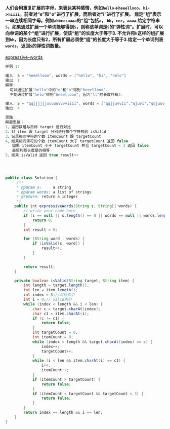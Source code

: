 #### 人们会用重复扩展的字母，来表达某种感情，例如`hello`->`heeellooo`，`hi`->`hiiii`。前者对“e”和“o”进行了扩展，而后者对“i”进行了扩展。 规定“组”表示一串连续相同字母。例如`abbcccaaaa`的“组”包括`a`， `bb`，`ccc`，`aaaa`.给定字符串`S`，如果通过扩展一个单词能够得到`S`，则称该单词是`S`的“弹性词”。扩展时，可以向单词的某个“组”进行扩展，使该“组”的长度大于等于3. 不允许将`h`这样的组扩展到`hh`，因为长度只有2，所有扩展必须使“组”的长度大于等于3.给定一个单词列表`words`，返回`S`的弹性词数量。

[expressive-words](https://www.lintcode.com/problem/expressive-words/description)

```java
样例 1:

输入: S = "heeellooo", words = ["hello", "hi", "helo"]
输出: 1
解释: 
  可以通过扩展"hello"中的"e"和"o"得到"heeellooo".
  不能通过扩展"helo"得到"heeellooo", 因为"ll"的长度只有2.

输入: S = "qqjjjjjjuuuuuvvvviiii", words = ["qqjjuvvii","qjuvi","qqjuuvii","qjjuvii","qjuvvii","qqjjuvii","qqjuvii"]
输出: 4

思路:
解题思路：
1、遍历数组与目标 target 进行对比
2、对 item 跟 target 分别进行挨个字符校验 isValid 
3、记录相同字符的个数 itemCount 跟 targetCount 
4、如果相同字符的个数 itemCount 大于 targetCount 返回 false
   如果 itemCount 小于 targetCount 并且 targetCount < 3 返回 false
   最后判断长度是的相等 
5、如果 isValid 返回 true result++


  


```

```java
public class Solution {
     /**
     * @param s:     a string
     * @param words: a list of strings
     * @return: return a integer
     */
    public int expressiveWords(String s, String[] words) {
        // write your code here
        if (s == null || s.length() == 0 || words == null || words.length == 0) {
            return 0;
        }
        int result = 0;

        for (String word : words) {
            if (isValid(s, word)) {
                result++;
            }
        }

        return result;
    }

    private boolean isValid(String target, String item) {
        int length = target.length();
        int len = item.length();
        int index = 0;//目标索引
        int i = 0;// valid索引
        while (index < length && i < len) {
            char c = target.charAt(index);
            char c1 = item.charAt(i);
            if (c != c1) {
                return false;
            }
            int targetCount = 0;
            int itemCount = 0;
            while (index < length && target.charAt(index) == c) {
                index++;
                targetCount++;
            }
            while (i < len && item.charAt(i) == c1) {
                i++;
                itemCount++;
            }
            if (itemCount > targetCount) {
                return false;
            }
            if (itemCount < targetCount && targetCount < 3) {
                return false;
            }
        }
        return index == length && i == len;
    }
}

```


